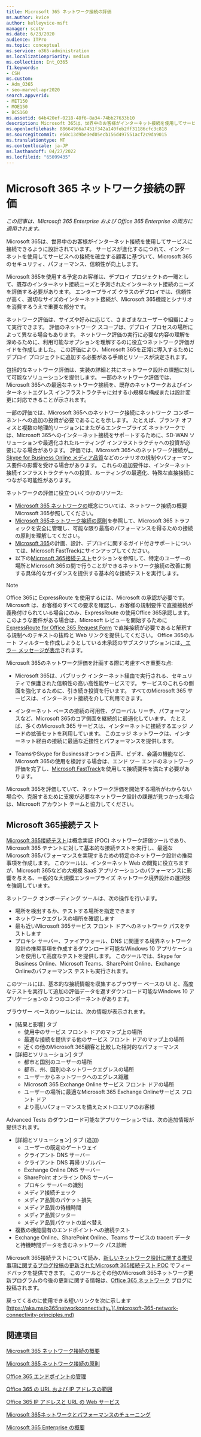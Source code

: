 ```yaml
---
title: Microsoft 365 ネットワーク接続の評価
ms.author: kvice
author: kelleyvice-msft
manager: scotv
ms.date: 6/23/2020
audience: ITPro
ms.topic: conceptual
ms.service: o365-administration
ms.localizationpriority: medium
ms.collection: Ent_O365
f1.keywords:
- CSH
ms.custom:
- Adm_O365
- seo-marvel-apr2020
search.appverid:
- MET150
- MOE150
- BCS160
ms.assetid: 64b420ef-0218-48f6-8a34-74bb27633b10
description: Microsoft 365は、世界中のお客様がインターネット接続を使用してサービスに接続できるように設計されています。 サービスが進化するにつれて、インターネットを使用してサービスへの接続を確立する顧客に基づいて、Microsoft 365のセキュリティ、パフォーマンス、信頼性が向上します。
ms.openlocfilehash: 88664966a7451f342a140feb2ff31186cfc3c818
ms.sourcegitcommit: e50c13d9be3ed05ecb156d497551acf2c9da9015
ms.translationtype: MT
ms.contentlocale: ja-JP
ms.lasthandoff: 04/27/2022
ms.locfileid: "65099435"
---
```

# <a name="assessing-microsoft-365-network-connectivity"></a>Microsoft 365 ネットワーク接続の評価

*この記事は、Microsoft 365 Enterprise および Office 365 Enterprise の両方に適用されます。*

Microsoft 365は、世界中のお客様がインターネット接続を使用してサービスに接続できるように設計されています。 サービスが進化するにつれて、インターネットを使用してサービスへの接続を確立する顧客に基づいて、Microsoft 365のセキュリティ、パフォーマンス、信頼性が向上します。
  
Microsoft 365を使用する予定のお客様は、デプロイ プロジェクトの一環として、既存のインターネット接続ニーズと予測されたインターネット接続のニーズを評価する必要があります。 エンタープライズ クラスのデプロイでは、信頼性が高く、適切なサイズのインターネット接続が、Microsoft 365機能とシナリオを消費するうえで重要な部分です。
  
ネットワーク評価は、サイズや好みに応じて、さまざまなユーザーや組織によって実行できます。 評価のネットワーク スコープは、デプロイ プロセスの場所によって異なる場合もあります。 ネットワーク評価の実行に必要な内容の理解を深めるために、利用可能なオプションを理解するのに役立つネットワーク評価ガイドを作成しました。 この評価により、Microsoft 365を正常に導入するためにデプロイ プロジェクトに追加する必要がある手順とリソースが決定されます。
  
包括的なネットワーク評価は、実装の詳細と共にネットワーク設計の課題に対して可能なソリューションを提供します。 一部のネットワーク評価では、Microsoft 365への最適なネットワーク接続を、既存のネットワークおよびインターネットエグレス インフラストラクチャに対する小規模な構成または設計変更に対応できることが示されます。

一部の評価では、Microsoft 365へのネットワーク接続にネットワーク コンポーネントへの追加の投資が必要であることを示します。 たとえば、ブランチ オフィスと複数の地理的リージョンにまたがるエンタープライズ ネットワークでは、Microsoft 365へのインターネット接続をサポートするために、SD-WAN ソリューションや最適化されたルーティング インフラストラクチャへの投資が必要になる場合があります。 評価では、Microsoft 365へのネットワーク接続が[、Skype for Business Online メディア品質](https://support.office.com/article/Media-Quality-and-Network-Connectivity-Performance-in-Skype-for-Business-Online-5fe3e01b-34cf-44e0-b897-b0b2a83f0917)などのシナリオの規制やパフォーマンス要件の影響を受ける場合があります。 これらの追加要件は、インターネット接続インフラストラクチャへの投資、ルーティングの最適化、特殊な直接接続につながる可能性があります。

ネットワークの評価に役立ついくつかのリソース:

- [Microsoft 365 ネットワークの](microsoft-365-networking-overview.md)概念については、ネットワーク接続の概要Microsoft 365参照してください。
- [Microsoft 365ネットワーク接続の原則](./microsoft-365-network-connectivity-principles.md)を参照して、Microsoft 365 トラフィックを安全に管理し、可能な限り最高のパフォーマンスを得るための接続の原則を理解してください。
- [Microsoft 365](https://www.microsoft.com/fasttrack)の計画、設計、デプロイに関するガイド付きサポートについては、Microsoft FastTrackにサインアップしてください。 
- 以下の[Microsoft 365接続テスト](assessing-network-connectivity.md#the-microsoft-365-connectivity-test)セクションを参照して、特定のユーザーの場所とMicrosoft 365の間で行うことができるネットワーク接続の改善に関する具体的なガイダンスを提供する基本的な接続テストを実行します。

> [!NOTE]
> Office 365に ExpressRoute を使用するには、Microsoft の承認が必要です。 Microsoft は、お客様のすべての要求を確認し、お客様の規制要件で直接接続が義務付けられている場合にのみ、ExpressRoute の使用Office 365承認します。 このような要件がある場合は、Microsoft レビューを開始するために [ExpressRoute for Office 365 Request Form](https://aka.ms/O365ERReview) で直接接続が必要であると解釈する規制へのテキストの抜粋と Web リンクを提供してください。 Office 365のルート フィルターを作成しようとしている未承認のサブスクリプションには[、エラー メッセージが表示](https://support.microsoft.com/kb/3181709)されます。
  
Microsoft 365のネットワーク評価を計画する際に考慮すべき重要な点:
  
- Microsoft 365は、パブリック インターネット経由で実行される、セキュリティで保護された信頼性の高い高性能サービスです。 サービスのこれらの側面を強化するために、引き続き投資を行います。 すべてのMicrosoft 365 サービスは、インターネット接続を介して利用できます。

- インターネット ベースの接続の可用性、グローバル リーチ、パフォーマンスなど、Microsoft 365のコア側面を継続的に最適化しています。 たとえば、多くのMicrosoft 365 サービスは、インターネットに接続するエッジ ノードの拡張セットを利用しています。 このエッジ ネットワークは、インターネット経由の接続に最適な近接性とパフォーマンスを提供します。

- TeamsやSkype for Businessオンライン音声、ビデオ、会議の機能など、Microsoft 365の使用を検討する場合は、エンド ツー エンドのネットワーク評価を完了し、[Microsoft FastTrack](https://www.microsoft.com/fasttrack)を使用して接続要件を満たす必要があります。

Microsoft 365を評価していて、ネットワーク評価を開始する場所がわからない場合や、克服するために支援が必要なネットワーク設計の課題が見つかった場合は、Microsoft アカウント チームと協力してください。

## <a name="the-microsoft-365-connectivity-test"></a>Microsoft 365接続テスト

[Microsoft 365接続テスト](https://aka.ms/netonboard)は概念実証 (POC) ネットワーク評価ツールであり、Microsoft 365 テナントに対して基本的な接続テストを実行し、最適なMicrosoft 365パフォーマンスを実現するための特定のネットワーク設計の推奨事項を作成します。 このツールは、インターネット Web の閲覧に役立ちますが、Microsoft 365などの大規模 SaaS アプリケーションのパフォーマンスに影響を与える、一般的な大規模エンタープライズ ネットワーク境界設計の選択肢を強調しています。

ネットワーク オンボーディング ツールは、次の操作を行います。

- 場所を検出するか、テストする場所を指定できます
- ネットワークエグレスの場所を確認します
- 最も近いMicrosoft 365サービス フロント ドアへのネットワーク パスをテストします
- プロキシ サーバー、ファイアウォール、DNS に関連する境界ネットワーク設計の推奨事項を作成するダウンロード可能なWindows 10 アプリケーションを使用して高度なテストを提供します。 このツールでは、Skype for Business Online、Microsoft Teams、SharePoint Online、Exchange Onlineのパフォーマンス テストも実行されます。

このツールには、基本的な接続情報を収集するブラウザー ベースの UI と、高度なテストを実行して追加の評価データを返すダウンロード可能なWindows 10 アプリケーションの 2 つのコンポーネントがあります。

ブラウザー ベースのツールには、次の情報が表示されます。

- [結果と影響] タブ
  - 使用中のサービス フロント ドアのマップ上の場所
  - 最適な接続を提供する他のサービス フロント ドアのマップ上の場所
  - 近くの他のMicrosoft 365顧客と比較した相対的なパフォーマンス
- [詳細とソリューション] タブ
  - 都市と国別のユーザーの場所
  - 都市、州、国別のネットワークエグレスの場所
  - ユーザーからネットワークへのエグレス距離
  - Microsoft 365 Exchange Online サービス フロント ドアの場所
  - ユーザーの場所に最適なMicrosoft 365 Exchange Onlineサービス フロント ドア
  - より高いパフォーマンスを備えたメトロエリアのお客様

Advanced Tests のダウンロード可能なアプリケーションでは、次の追加情報が提供されます。

- [詳細とソリューション] タブ (追加)
  - ユーザーの既定のゲートウェイ
  - クライアント DNS サーバー
  - クライアント DNS 再帰リゾルバー
  - Exchange Online DNS サーバー
  - SharePoint オンライン DNS サーバー
  - プロキシ サーバーの識別
  - メディア接続チェック
  - メディア品質のパケット損失
  - メディア品質の待機時間
  - メディア品質ジッター
  - メディア品質パケットの並べ替え
- 複数の機能固有のエンドポイントへの接続テスト
- Exchange Online、SharePoint Online、Teams サービスの tracert データと待機時間データを含むネットワーク パス診断

Microsoft 365接続テストについて読み、[新しいネットワーク設計に関する推奨事項に関するブログ投稿の更新されたMicrosoft 365接続テスト POC](https://techcommunity.microsoft.com/t5/Office-365-Networking/Updated-Office-365-Network-Onboarding-Tool-POC-with-new-network/m-p/711130#M130) でフィードバックを提供できます。 このツールとその他のMicrosoft 365ネットワーク更新プログラムの今後の更新に関する情報は、[Office 365 ネットワーク](https://techcommunity.microsoft.com/t5/Office-365-Networking/bd-p/Office365Networking) ブログに投稿されます。
  
戻ってくるのに使用できる短いリンクを次に示します [https://aka.ms/o365networkconnectivity。](./microsoft-365-network-connectivity-principles.md)
  
## <a name="related-topics"></a>関連項目

[Microsoft 365 ネットワーク接続の概要](microsoft-365-networking-overview.md)

[Microsoft 365 ネットワーク接続の原則](./microsoft-365-network-connectivity-principles.md)

[Office 365 エンドポイントの管理](managing-office-365-endpoints.md)

[Office 365 の URL および IP アドレスの範囲](urls-and-ip-address-ranges.md)

[Office 365 IP アドレスと URL の Web サービス ](microsoft-365-ip-web-service.md)

[Microsoft 365ネットワークとパフォーマンスのチューニング](network-planning-and-performance.md)

[Microsoft 365 Enterprise の概要](microsoft-365-overview.md)